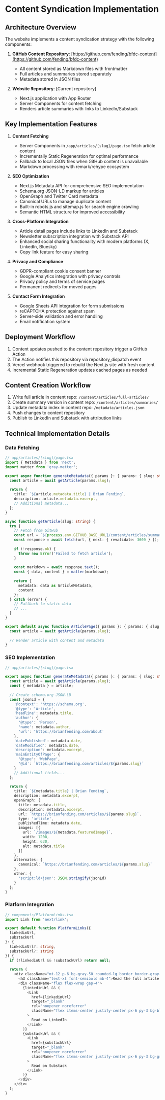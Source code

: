 # Content Syndication Implementation

## Architecture Overview

The website implements a content syndication strategy with the following components:

1. **GitHub Content Repository**: [https://github.com/fending/bfdc-content](https://github.com/fending/bfdc-content)
   - All content stored as Markdown files with frontmatter
   - Full articles and summaries stored separately
   - Metadata stored in JSON files

2. **Website Repository**: [Current repository]
   - Next.js application with App Router
   - Server Components for content fetching
   - Renders article summaries with links to LinkedIn/Substack

## Key Implementation Features

1. **Content Fetching**
   - Server Components in `/app/articles/[slug]/page.tsx` fetch article content
   - Incrementally Static Regeneration for optimal performance
   - Fallback to local JSON files when GitHub content is unavailable
   - Markdown processing with remark/rehype ecosystem

2. **SEO Optimization**
   - Next.js Metadata API for comprehensive SEO implementation
   - Schema.org JSON-LD markup for articles
   - OpenGraph and Twitter Card metadata
   - Canonical URLs to manage duplicate content
   - Built-in robots.js and sitemap.js for search engine crawling
   - Semantic HTML structure for improved accessibility

3. **Cross-Platform Integration**
   - Article detail pages include links to LinkedIn and Substack
   - Newsletter subscription integration with Substack API
   - Enhanced social sharing functionality with modern platforms (X, LinkedIn, Bluesky)
   - Copy link feature for easy sharing

4. **Privacy and Compliance**
   - GDPR-compliant cookie consent banner
   - Google Analytics integration with privacy controls
   - Privacy policy and terms of service pages
   - Permanent redirects for moved pages

5. **Contact Form Integration**
   - Google Sheets API integration for form submissions
   - reCAPTCHA protection against spam
   - Server-side validation and error handling
   - Email notification system

## Deployment Workflow

1. Content updates pushed to the content repository trigger a GitHub Action
2. The Action notifies this repository via repository_dispatch event
3. Vercel webhook triggered to rebuild the Next.js site with fresh content
4. Incremental Static Regeneration updates cached pages as needed

## Content Creation Workflow

1. Write full article in content repo: `/content/articles/full-articles/`
2. Create summary version in content repo: `/content/articles/summaries/`
3. Update metadata index in content repo: `/metadata/articles.json`
4. Push changes to content repository
5. Publish to LinkedIn and Substack with attribution links

## Technical Implementation Details

### Data Fetching

```typescript
// app/articles/[slug]/page.tsx
import { Metadata } from 'next';
import matter from 'gray-matter';

export async function generateMetadata({ params }: { params: { slug: string } }): Promise<Metadata> {
  const article = await getArticle(params.slug);
  
  return {
    title: `${article.metadata.title} | Brian Fending`,
    description: article.metadata.excerpt,
    // Additional metadata...
  };
}

async function getArticle(slug: string) {
  try {
    // Fetch from GitHub
    const url = `${process.env.GITHUB_BASE_URL}/content/articles/summaries/${slug}.md`;
    const response = await fetch(url, { next: { revalidate: 3600 } });
    
    if (!response.ok) {
      throw new Error('Failed to fetch article');
    }
    
    const markdown = await response.text();
    const { data, content } = matter(markdown);
    
    return { 
      metadata: data as ArticleMetadata, 
      content 
    };
  } catch (error) {
    // Fallback to static data
    // ...
  }
}

export default async function ArticlePage({ params }: { params: { slug: string } }) {
  const article = await getArticle(params.slug);
  
  // Render article with content and metadata
}
```

### SEO Implementation

```typescript
// app/articles/[slug]/page.tsx

export async function generateMetadata({ params }: { params: { slug: string } }): Promise<Metadata> {
  const article = await getArticle(params.slug);
  const { metadata } = article;
  
  // Create schema.org JSON-LD
  const jsonLd = {
    '@context': 'https://schema.org',
    '@type': 'Article',
    'headline': metadata.title,
    'author': {
      '@type': 'Person',
      'name': metadata.author,
      'url': 'https://brianfending.com/about'
    },
    'datePublished': metadata.date,
    'dateModified': metadata.date,
    'description': metadata.excerpt,
    'mainEntityOfPage': {
      '@type': 'WebPage',
      '@id': `https://brianfending.com/articles/${params.slug}`
    }
    // Additional fields...
  };
  
  return {
    title: `${metadata.title} | Brian Fending`,
    description: metadata.excerpt,
    openGraph: {
      title: metadata.title,
      description: metadata.excerpt,
      url: `https://brianfending.com/articles/${params.slug}`,
      type: 'article',
      publishedTime: metadata.date,
      images: [{
        url: `/images/${metadata.featuredImage}`,
        width: 1200,
        height: 630,
        alt: metadata.title
      }]
    },
    alternates: {
      canonical: `https://brianfending.com/articles/${params.slug}`
    },
    other: {
      'script:ld+json': JSON.stringify(jsonLd)
    }
  };
}
```

### Platform Integration

```typescript
// components/PlatformLinks.tsx
import Link from 'next/link';

export default function PlatformLinks({ 
  linkedinUrl, 
  substackUrl 
}: { 
  linkedinUrl?: string, 
  substackUrl?: string 
}) {
  if (!linkedinUrl && !substackUrl) return null;
  
  return (
    <div className="mt-12 p-6 bg-gray-50 rounded-lg border border-gray-200">
      <h3 className="text-xl font-semibold mb-4">Read the full article:</h3>
      <div className="flex flex-wrap gap-4">
        {linkedinUrl && (
          <Link 
            href={linkedinUrl} 
            target="_blank" 
            rel="noopener noreferrer"
            className="flex items-center justify-center px-6 py-3 bg-blue-600 text-white rounded-md hover:bg-blue-700 transition"
          >
            Read on LinkedIn
          </Link>
        )}
        {substackUrl && (
          <Link 
            href={substackUrl} 
            target="_blank" 
            rel="noopener noreferrer"
            className="flex items-center justify-center px-6 py-3 bg-green-600 text-white rounded-md hover:bg-green-700 transition"
          >
            Read on Substack
          </Link>
        )}
      </div>
    </div>
  );
}
```